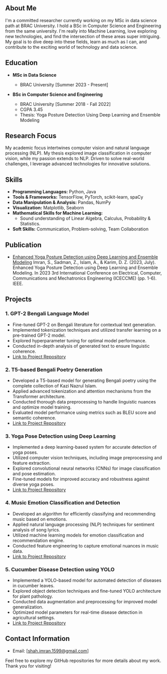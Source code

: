 ## About Me
I'm a committed researcher currently working on my MSc in data science path at BRAC University. I hold a BSc in Computer Science and Engineering from the same university. I'm really into Machine Learning, love exploring new technologies, and find the intersection of these areas super intriguing. My goal is to dive deep into these fields, learn as much as I can, and contribute to the exciting world of technology and data science.

## Education
- **MSc in Data Science**
  - BRAC University [Summer 2023 - Present]

- **BSc in Computer Science and Engineering**
  - BRAC University [Summer 2018 - Fall 2022]
  - CGPA 3.45
  - Thesis: Yoga Posture Detection Using Deep Learning and Ensemble Modeling


## Research Focus
My academic focus intertwines computer vision and natural language processing (NLP). My thesis explored image classification in computer vision, while my passion extends to NLP. Driven to solve real-world challenges, I leverage advanced technologies for innovative solutions.

## Skills
- **Programming Languages:** Python, Java
- **Tools & Frameworks:** TensorFlow, PyTorch, scikit-learn, spaCy
- **Data Manipulation & Analysis:** Pandas, NumPy
- **Visualization:** Matplotlib, Seaborn
- **Mathematical Skills for Machine Learning:**
  - Sound understanding of Linear Algebra, Calculus, Probability & Statistics.
- **Soft Skills:** Communication, Problem-solving, Team Collaboration


## Publication
- [Enhanced Yoga Posture Detection using Deep Learning and Ensemble Modeling](https://doi.org/10.1109/ICECCME57830.2023.10252764)
  Imran, S., Sadman, Z., Islam, A., & Karim, D. Z. (2023, July). Enhanced Yoga Posture Detection using Deep Learning and Ensemble Modeling. In 2023 3rd International Conference on Electrical, Computer, Communications and Mechatronics Engineering (ICECCME) (pp. 1-6). IEEE.




## Projects

### 1. GPT-2 Bengali Language Model
- Fine-tuned GPT-2 on Bengali literature for contextual text generation.
- Implemented tokenization techniques and utilized transfer learning on a pre-trained GPT-2 model.
- Explored hyperparameter tuning for optimal model performance.
- Conducted in-depth analysis of generated text to ensure linguistic coherence.
- [Link to Project Repository](https://github.com/Kyzu07/bengali_literature_gpt2_custom)

### 2. T5-based Bengali Poetry Generation
- Developed a T5-based model for generating Bengali poetry using the complete collection of Kazi Nazrul Islam.
- Applied advanced tokenization and attention mechanisms from the Transformer architecture.
- Conducted thorough data preprocessing to handle linguistic nuances and optimize model training.
- Evaluated model performance using metrics such as BLEU score and semantic coherence.
- [Link to Project Repository](https://github.com/Kyzu07/bengali_poem_t5_custom)

### 3. Yoga Pose Detection using Deep Learning
- Implemented a deep learning-based system for accurate detection of yoga poses.
- Utilized computer vision techniques, including image preprocessing and feature extraction.
- Explored convolutional neural networks (CNNs) for image classification and pose estimation.
- Fine-tuned models for improved accuracy and robustness against diverse yoga poses.
- [Link to Project Repository](https://github.com/Kyzu07/yoga_posture_detection)

### 4. Music Emotion Classification and Detection
- Developed an algorithm for efficiently classifying and recommending music based on emotions.
- Applied natural language processing (NLP) techniques for sentiment analysis of song lyrics.
- Utilized machine learning models for emotion classification and recommendation engine.
- Conducted feature engineering to capture emotional nuances in music data.
- [Link to Project Repository](https://github.com/Kyzu07/music_emotion_classification)

### 5. Cucumber Disease Detection using YOLO
- Implemented a YOLO-based model for automated detection of diseases in cucumber leaves.
- Explored object detection techniques and fine-tuned YOLO architecture for plant pathology.
- Conducted data augmentation and preprocessing for improved model generalization.
- Optimized model parameters for real-time disease detection in agricultural settings.
- [Link to Project Repository](https://github.com/Kyzu07/Cucumber-Disease-Detection)



## Contact Information
- Email: [shah.imran.1599@gmail.com]

Feel free to explore my GitHub repositories for more details about my work. Thank you for visiting!
